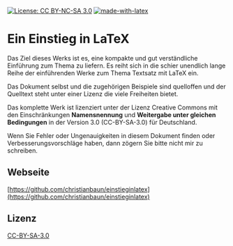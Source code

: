 [![License: CC BY-NC-SA 3.0](https://img.shields.io/badge/License-CC%20BY--NC--SA%204.0-lightgrey.svg)](https://creativecommons.org/licenses/by-nc-sa/3.0/)
[![made-with-latex](https://img.shields.io/badge/Made%20with-LaTeX-1f425f.svg)](https://www.latex-project.org/)


# Ein Einstieg in LaTeX

Das Ziel dieses Werks ist es, eine kompakte und gut verständliche Einführung zum Thema zu liefern. 
Es reiht sich in die schier unendlich lange Reihe der einführenden Werke zum Thema Textsatz mit LaTeX ein. 

Das Dokument selbst und die zugehörigen Beispiele sind quelloffen und der Quelltext steht unter einer Lizenz die viele Freiheiten bietet.

Das komplette Werk ist lizenziert unter der Lizenz Creative Commons mit den Einschränkungen **Namensnennung** und **Weitergabe unter gleichen Bedingungen** in der Version 3.0 (CC-BY-SA-3.0) für Deutschland.

Wenn Sie Fehler oder Ungenauigkeiten in diesem Dokument finden oder Verbesserungsvorschläge haben, dann zögern Sie bitte nicht mir zu schreiben. 

## Webseite

[https://github.com/christianbaun/einstieginlatex](https://github.com/christianbaun/einstieginlatex)

## Lizenz

[CC-BY-SA-3.0](https://creativecommons.org/licenses/by-sa/3.0/de/)
